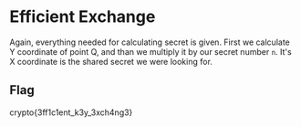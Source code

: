 # Efficient Exchange

Again, everything needed for calculating secret is given. First we calculate Y coordinate of point Q, and than we multiply it by our secret number `n`. It's X coordinate is the shared secret we were looking for.

## Flag

crypto{3ff1c1ent_k3y_3xch4ng3}